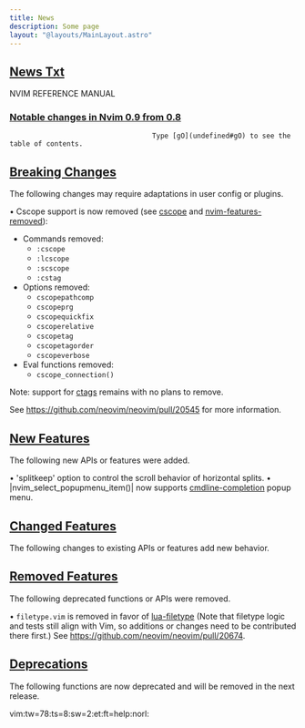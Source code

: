 ```yaml
---
title: News
description: Some page
layout: "@layouts/MainLayout.astro"
---
```



## <a id="Nvim" class="section-title" href="#Nvim"> News Txt</a> 

NVIM REFERENCE MANUAL


### <a id="news" class="section-title" href="#news">Notable changes in Nvim 0.9 from 0.8</a>

                                       Type [gO](undefined#gO) to see the table of contents.


## <a id="news-breaking" class="section-title" href="#news-breaking">Breaking Changes</a> 

The following changes may require adaptations in user config or plugins.

• Cscope support is now removed (see [cscope](undefined#cscope) and [nvim-features-removed](/neovim-docs-web/en/neovim/vim_diff#nvim-features-removed)):
  - Commands removed:
    - `:cscope`
    - `:lcscope`
    - `:scscope`
    - `:cstag`
  - Options removed:
    - `cscopepathcomp`
    - `cscopeprg`
    - `cscopequickfix`
    - `cscoperelative`
    - `cscopetag`
    - `cscopetagorder`
    - `cscopeverbose`
  - Eval functions removed:
    - `cscope_connection()`

  Note: support for [ctags](undefined#ctags) remains with no plans to remove.

  See https://github.com/neovim/neovim/pull/20545 for more information.


## <a id="news-features" class="section-title" href="#news-features">New Features</a> 

The following new APIs or features were added.

• 'splitkeep' option to control the scroll behavior of horizontal splits.
• |nvim_select_popupmenu_item()| now supports [cmdline-completion](/neovim-docs-web/en/vim/cmdline#cmdline-completion) popup menu.


## <a id="news-changes" class="section-title" href="#news-changes">Changed Features</a> 

The following changes to existing APIs or features add new behavior.


## <a id="news-removed" class="section-title" href="#news-removed">Removed Features</a> 

The following deprecated functions or APIs were removed.

• `filetype.vim` is removed in favor of [lua-filetype](/neovim-docs-web/en/neovim/lua#lua-filetype)
  (Note that filetype logic and tests still align with Vim, so additions or
  changes need to be contributed there first.)
  See https://github.com/neovim/neovim/pull/20674.


## <a id="news-deprecations" class="section-title" href="#news-deprecations">Deprecations</a> 

The following functions are now deprecated and will be removed in the next
release.



 vim:tw=78:ts=8:sw=2:et:ft=help:norl:

